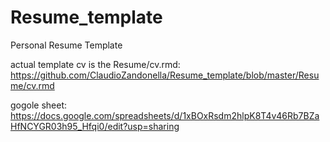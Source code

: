 # Resume_template
Personal Resume Template


actual template cv is the Resume/cv.rmd: https://github.com/ClaudioZandonella/Resume_template/blob/master/Resume/cv.rmd

gogole sheet: https://docs.google.com/spreadsheets/d/1xBOxRsdm2hlpK8T4v46Rb7BZaHfNCYGR03h95_Hfqi0/edit?usp=sharing
